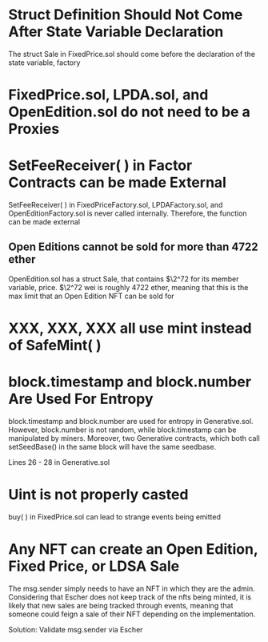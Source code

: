 # Struct Definition Should Not Come After State Variable Declaration

The struct Sale in FixedPrice.sol should come before the declaration of the state variable, factory

# FixedPrice.sol, LPDA.sol, and OpenEdition.sol do not need to be a Proxies


# SetFeeReceiver( ) in Factor Contracts can be made External

SetFeeReceiver( ) in FixedPriceFactory.sol, LPDAFactory.sol, and OpenEditionFactory.sol is never called internally.  Therefore, the function can be made external

## Open Editions cannot be sold for more than 4722 ether 

OpenEdition.sol has a struct Sale, that contains $\2^72 for its member variable, price.  $\2^72 wei is roughly 4722 ether, meaning that this is the max limit that an Open Edition NFT can be sold for

# XXX, XXX, XXX all use mint instead of SafeMint( ) 

# block.timestamp and block.number Are Used For Entropy

block.timestamp and block.number are used for entropy in Generative.sol.  However, block.number is not random, while block.timestamp can be manipulated by miners.  Moreover, two Generative contracts, which both call setSeedBase() in the same block will have the same seedbase.  

Lines 26 - 28 in Generative.sol

# Uint is not properly casted 

buy( ) in FixedPrice.sol can lead to strange events being emitted

# Any NFT can create an Open Edition, Fixed Price, or LDSA Sale 

The msg.sender simply needs to have an NFT in which they are the admin.  Considering that Escher does not keep track of the nfts being minted, it is likely that new sales are being tracked through events, meaning that someone could feign a sale of their NFT depending on the implementation.  

Solution:  Validate msg.sender via Escher 

